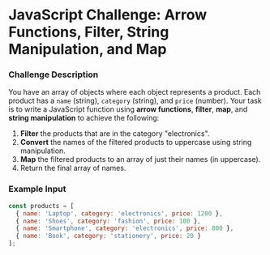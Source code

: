 # JavaScript Challenge: Arrow Functions, Filter, String Manipulation, and Map

### Challenge Description

You have an array of objects where each object represents a product. Each product has a `name` (string), `category` (string), and `price` (number). Your task is to write a JavaScript function using **arrow functions**, **filter**, **map**, and **string manipulation** to achieve the following:

1. **Filter** the products that are in the category "electronics".
2. **Convert** the names of the filtered products to uppercase using string manipulation.
3. **Map** the filtered products to an array of just their names (in uppercase).
4. Return the final array of names.

### Example Input

```javascript
const products = [
  { name: 'Laptop', category: 'electronics', price: 1200 },
  { name: 'Shoes', category: 'fashion', price: 100 },
  { name: 'Smartphone', category: 'electronics', price: 800 },
  { name: 'Book', category: 'stationery', price: 20 }
];
